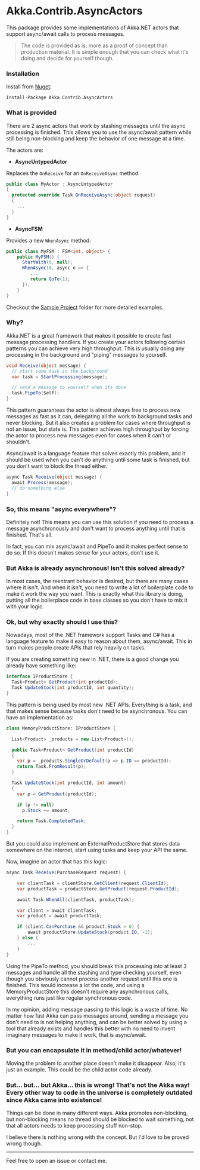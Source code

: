 # Akka.Contrib.AsyncActors

This package provides some implementations of Akka.NET actors that support async/await calls to process messages.

> The code is provided as is, more as a proof of concept than production material. It is
simple enough that you can check what it's doing and decide for yourself though.

### Installation

Install from [Nuget](https://www.nuget.org/packages/Akka.Contrib.AsyncActors/):

```
Install-Package Akka.Contrib.AsyncActors
```

### What is provided

There are 2 async actors that work by stashing messages until the async processing is finished.
This allows you to use the async/await pattern while still being non-blocking and keep the
behavior of one message at a time.

The actors are:

* **AsyncUntypedActor**

Replaces the `OnReceive` for an `OnReceiveAsync` method:

```csharp
public class MyActor : AsyncUntypedActor
{
  protected override Task OnReceiveAsync(object request)
  {
    ...
  }
}
```

* **AsyncFSM**

Provides a new `WhenAsync` method:

```csharp
public class MyFSM : FSM<int, object> {
    public MyFSM() {
      StartWith(0, null);
      WhenAsync(0, async e => {
         ...
         return GoTo(1);
      });
    }
}
```

Checkout the [Sample Project](https://github.com/nvivo/akka-async-actors/tree/master/Src/Akka.Contrib.AsyncActors.Samples) folder for more detailed examples.

### Why?

Akka.NET is a great framework that makes it possible to create fast message processing handlers.
If you create your actors following certain patterns you can achieve very high throughput.
This is usually doing any processing in the background and "piping" messages to yourself.

```csharp
void Receive(object message) {
  // start some task in the background
  var task = StartProcessing(message);

  // send a message to yourself when its done
  task.PipeTo(Self);
}
```

This pattern guarantees the actor is almost always free to process new messages as fast as it can,
delegating all the work to background tasks and never blocking. But it also creates a problem
for cases where throughput is not an issue, but state is. This pattern achieves high throughput by
forcing the actor to process new messages even for cases when it can't or shouldn't.

Async/await is a language feature that solves exactly this problem, and it should be used when
you can't do anything until some task is finished, but you don't want to block the thread either.


```csharp
async Task Receive(object message) {
  await Process(message);
  // do something else
}
```

### So, this means "async everywhere"?

Definitely not! This means you can use this solution if you need to process a message
asynchronously and don't want to process anything until that is finished. That's all.

In fact, you can mix async/await and PipeTo and it makes perfect sense to do so.
If this doesn't makes sense for your actors, don't use it.

### But Akka is already asynchronous! Isn't this solved already?

In most cases, the reentrant behavior is desired, but there are many cases where it isn't.
And when it isn't, you need to write a lot of boilerplate code to make it work the way you want.
This is exactly what this library is doing, putting all the boilerplace code in base classes so
you don't have to mix it with your logic.

### Ok, but why exactly should I use this?

Nowadays, most of the .NET framework support Tasks and C# has a language feature to make it easy
to reason about them, async/await. This in turn makes people create APIs that rely heavily on tasks.

If you are creating something new in .NET, there is a good change you already have something like:

```csharp
interface IProductStore {
  Task<Product> GetProduct(int productId);
  Task UpdateStock(int productId, int quantity);
}
```

This pattern is being used by most new .NET APIs. Everything is a task, and that makes sense
because tasks don't need to be asynchronous. You can have an implementation as:

```csharp
class MemoryProductStore: IProductStore {

  List<Product> _products = new List<Product>();

  public Task<Product> GetProduct(int productId)
  {
    var p = _products.SingleOrDefault(p => p.ID == productId);
    return Task.FromResult(p);
  }

  Task UpdateStock(int productId, int amount)
  {
    var p = GetProduct(productId);

    if (p != null)
      p.Stock += amount;

    return Task.CompletedTask;
  }
}
```

But you could also implement an ExternalProductStore that stores data somewhere on the internet,
start using tasks and keep your API the same.

Now, imagine an actor that has this logic:

```csharp
async Task Receive(PurchaseRequest request) {

    var clientTask = clientStore.GetClient(request.ClientId);
    var productTask = productStore.GetProduct(request.ProductId);

    await Task.WhenAll(clientTask, productTask);

    var client = await clientTask;
    var product = await productTask;

    if (client.CanPurchase && product.Stock > 0) {
        await productStore.UpdateStock(product.ID, -1);
    } else {
        ...
    }
}
```

Using the PipeTo method, you should break this processing into at least 3 messages and handle
all the stashing and type checking yourself, even though you obviously cannot process another
request until this one is finished. This would increase a lot the code, and using a
MemoryProductStore this doesn't require any asynchronous calls, everything runs just like
regular synchronous code.

In my opinion, adding message passing to this logic is a waste of time. No matter how fast
Akka can pass messages around, sending a message you don't need to is not helping anything,
and can be better solved by using a tool that already exists and handles this better with
no need to invent imaginary messages to make it work, that is async/await.

### But you can encapsulate it in method/child actor/whatever!

Moving the problem to another place doesn't make it disappear.
Also, it's just an example. This could be the child actor code already.

### But... but... but Akka... this is wrong! That's not the Akka way! Every other way to code in the universe is completely outdated since Akka came into existence!

Things can be done in many different ways. Akka promotes non-blocking, but non-blocking means
no thread should be blocked to wait something, not that all actors needs to keep processing stuff
non-stop.

I believe there is nothing wrong with the concept. But I'd love to be proved wrong though.

---

Feel free to open an issue or contact me.